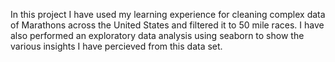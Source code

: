 In this project I have used my learning experience for cleaning complex data of Marathons across the United States and filtered it to 50 mile races. I have also performed an exploratory data analysis using seaborn to show the various insights I have percieved from this data set.
